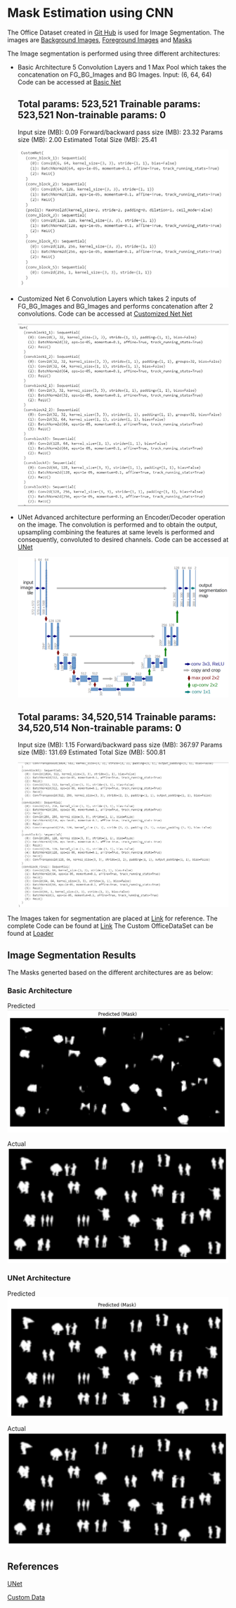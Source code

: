 # Mask Estimation using CNN

The Office Dataset created in [Git Hub](https://github.com/Anjalichimnani/EVA4_Custom_Data) is used for Image Segmentation. The images are [Background Images](https://github.com/Anjalichimnani/EVA4_Custom_Data/blob/master/reference_images/bg_images.png), [Foreground Images](https://github.com/Anjalichimnani/EVA4_Custom_Data/blob/master/reference_images/fg_images.png) and [Masks](https://github.com/Anjalichimnani/EVA4_Custom_Data/blob/master/reference_images/mask_images.png)

The Image segmentation is performed using three different architectures: 
* Basic Architecture
    5 Convolution Layers and 1 Max Pool which takes the concatenation on FG_BG_Images and BG Images. Input: (6, 64, 64)
    Code can be accessed at [Basic Net](https://github.com/Anjalichimnani/CNN_Mask_Estimation/blob/master/library/models/CustomNet.py)
    
    
    Total params: 523,521
    Trainable params: 523,521
    Non-trainable params: 0
    ----------------------------------------------------------------
    Input size (MB): 0.09
    Forward/backward pass size (MB): 23.32
    Params size (MB): 2.00
    Estimated Total Size (MB): 25.41
    
    ![Customized Net](https://github.com/Anjalichimnani/CNN_Mask_Estimation/blob/master/reference/Basic_Net_Parameters.PNG)

* Customized Net 
    6 Convolution Layers which takes 2 inputs of FG_BG_Images and BG_Images and performs concatenation after 2 convolutions. 
    Code can be accessed at [Customized Net Net](https://github.com/Anjalichimnani/CNN_Mask_Estimation/blob/master/library/models/Net.py)
    
    ![Customized Net](https://github.com/Anjalichimnani/CNN_Mask_Estimation/blob/master/reference/Customized_Net_Parameters.PNG)
    
* UNet
    Advanced architecture performing an Encoder/Decoder operation on the image. The convolution is performed and to obtain the output, upsampling combining the features at same levels is performed and consequently, convoluted to desired channels. 
    Code can be accessed at [UNet](https://github.com/Anjalichimnani/CNN_Mask_Estimation/blob/master/library/models/UNet.py)
    
    ![UNet](https://github.com/Anjalichimnani/CNN_Mask_Estimation/blob/master/reference/u-net-architecture.png)
    
    
    Total params: 34,520,514
    Trainable params: 34,520,514
    Non-trainable params: 0
    ----------------------------------------------------------------
    Input size (MB): 1.15
    Forward/backward pass size (MB): 367.97
    Params size (MB): 131.69
    Estimated Total Size (MB): 500.81
    
    ![UNet Parameters](https://github.com/Anjalichimnani/CNN_Mask_Estimation/blob/master/reference/UNet_Parameters.PNG)
    
    
The Images taken for segmentation are placed at [Link](https://github.com/Anjalichimnani/CNN_Mask_Estimation/tree/master/reference) for reference. 
The complete Code can be found at [Link](https://github.com/Anjalichimnani/CNN_Mask_Estimation/blob/master/CNN_Image_Segmentation.ipynb)
The Custom OfficeDataSet can be found at [Loader](https://github.com/Anjalichimnani/CNN_Mask_Estimation/blob/master/library/dataloaders/custom_data_loader.py)
 
## Image Segmentation Results  
The Masks generted based on the different architectures are as below: 

### Basic Architecture
Predicted
![Predicted Mask](https://github.com/Anjalichimnani/CNN_Mask_Estimation/blob/master/reference/Basic_Architecture_Predicted_Mask.PNG)

Actual
![Actual Mask](https://github.com/Anjalichimnani/CNN_Mask_Estimation/blob/master/reference/Actual_Mask.PNG)


### UNet Architecture
Predicted
![Predicted Mask](https://github.com/Anjalichimnani/CNN_Mask_Estimation/blob/master/reference/UNet_Predicted_Masks.PNG)

Actual
![Actual Mask](https://github.com/Anjalichimnani/CNN_Mask_Estimation/blob/master/reference/Actual_Mask.PNG)

## References
[UNet](https://towardsdatascience.com/u-net-b229b32b4a71)

[Custom Data](https://github.com/Anjalichimnani/EVA4_Custom_Data)